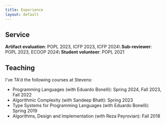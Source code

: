 ```yaml
---
title: Experience
layout: default
---
```


## Service

**Artifact evaluation**: POPL 2023, ICFP 2023, ICFP 2024\\
**Sub-reviewer**: POPL 2023, ECOOP 2024\\
**Student volunteer**: POPL 2021

## Teaching

I've TA'd the following courses at Stevens:
- Programming Languages (with Eduardo Bonelli): Spring 2024, Fall 2023, Fall 2022
- Algorithmic Complexity (with Sandeep Bhatt): Spring 2023
- Type Systems for Programming Languages (with Eduardo Bonelli): Spring 2019
- Algorithms, Design and Implementation (with Reza Peyrovian): Fall 2018

<div class="dash"></div>